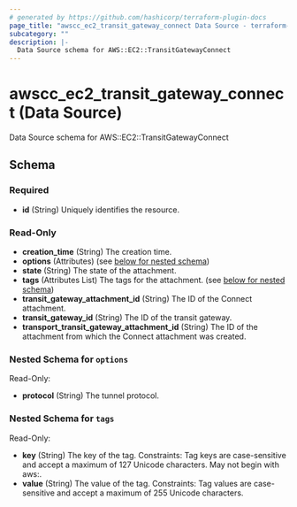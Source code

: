 ```yaml
---
# generated by https://github.com/hashicorp/terraform-plugin-docs
page_title: "awscc_ec2_transit_gateway_connect Data Source - terraform-provider-awscc"
subcategory: ""
description: |-
  Data Source schema for AWS::EC2::TransitGatewayConnect
---
```


# awscc_ec2_transit_gateway_connect (Data Source)

Data Source schema for AWS::EC2::TransitGatewayConnect



<!-- schema generated by tfplugindocs -->
## Schema

### Required

- **id** (String) Uniquely identifies the resource.

### Read-Only

- **creation_time** (String) The creation time.
- **options** (Attributes) (see [below for nested schema](#nestedatt--options))
- **state** (String) The state of the attachment.
- **tags** (Attributes List) The tags for the attachment. (see [below for nested schema](#nestedatt--tags))
- **transit_gateway_attachment_id** (String) The ID of the Connect attachment.
- **transit_gateway_id** (String) The ID of the transit gateway.
- **transport_transit_gateway_attachment_id** (String) The ID of the attachment from which the Connect attachment was created.

<a id="nestedatt--options"></a>
### Nested Schema for `options`

Read-Only:

- **protocol** (String) The tunnel protocol.


<a id="nestedatt--tags"></a>
### Nested Schema for `tags`

Read-Only:

- **key** (String) The key of the tag. Constraints: Tag keys are case-sensitive and accept a maximum of 127 Unicode characters. May not begin with aws:.
- **value** (String) The value of the tag. Constraints: Tag values are case-sensitive and accept a maximum of 255 Unicode characters.


